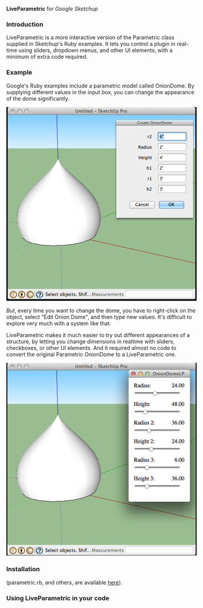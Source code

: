 **LiveParametric** for *Google Sketchup*

### Introduction
LiveParametric is a more interactive version of the Parametric class supplied in Sketchup's Ruby examples. It lets you control a plugin in real-time using sliders, dropdown menus, and other UI elements, with a minimum of extra code required. 

### Example

Google's Ruby examples include a parametric model called OnionDome. By supplying different values in the input box, you can change the appearance of the dome significantly.

![OnionDome Original](http://github.com/etjones/LiveParametric/blob/master/ETJ/Documentation/OnionDomeOrig.png)

*But*, every time you want to change the dome, you have to right-click on the object, select "Edit Onion Dome", and then type new values.  It's difficult to explore very much with a system like that. 

LiveParametric makes it much easier to try out different appearances of a structure, by letting you change dimensions in realtime with sliders, checkboxes, or other UI elements.  And it required almost no code to convert the original Parametric OnionDome to a LiveParametric one.

![OnionDome LiveParametric](http://github.com/etjones/LiveParametric/blob/master/ETJ/Documentation/OnionDomeLP.png)


### Installation

(parametric.rb, and others, are available [here](http://sketchup.google.com/intl/en/download/rubyscripts.html)).

### Using LiveParametric in your code